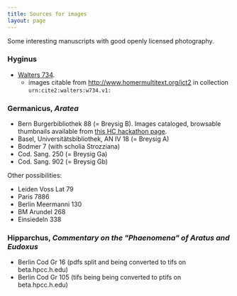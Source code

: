 ```yaml
---
title: Sources for images
layout: page
---
```



Some interesting manuscripts with good openly licensed photography.

### Hyginus

-  [Walters 734](http://www.thedigitalwalters.org/Data/WaltersManuscripts/html/W734/).
    - images citable from <http://www.homermultitext.org/ict2> in collection `urn:cite2:walters:w734.v1:`



### Germanicus, *Aratea*

-  Bern Burgerbibliothek 88 (= Breysig B).  Images cataloged, browsable thumbnails available from  [this HC hackathon page](https://hcmid.github.io/ms-hackathon-2018/bern88-thumbs/).
-  Basel, Universitätsbibliothek, AN IV 18 (= Breysig A)
-  Bodmer 7 (with scholia Strozziana)
-  Cod. Sang. 250 (= Breysig Ga)
-  Cod. Sang. 902 (= Breysig Gb)

Other possibilities:

-  Leiden Voss Lat  79
-  Paris 7886
-  Berlin Meermanni 130
-  BM Arundel 268
-  Einsiedeln 338


### Hipparchus, *Commentary on the "Phaenomena" of Aratus and Eudoxus*

-  Berlin Cod Gr 16 (pdfs split and being converted to tifs on beta.hpcc.h.edu)
-  Berlin Cod Gr 105 (tifs being being converted to ptifs on beta.hpcc.h.edu)
